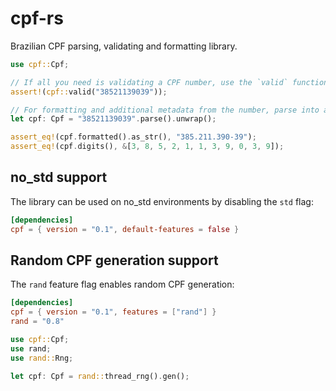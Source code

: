 # cpf-rs

Brazilian CPF parsing, validating and formatting library.

```rust
use cpf::Cpf;

// If all you need is validating a CPF number, use the `valid` function:
assert!(cpf::valid("38521139039"));

// For formatting and additional metadata from the number, parse into a `Cpf` struct:
let cpf: Cpf = "38521139039".parse().unwrap();

assert_eq!(cpf.formatted().as_str(), "385.211.390-39");
assert_eq!(cpf.digits(), &[3, 8, 5, 2, 1, 1, 3, 9, 0, 3, 9]);
```

## no_std support

The library can be used on no_std environments by disabling the `std` flag:

```toml
[dependencies]
cpf = { version = "0.1", default-features = false }
```

## Random CPF generation support

The `rand` feature flag enables random CPF generation:

```toml
[dependencies]
cpf = { version = "0.1", features = ["rand"] }
rand = "0.8"
```

```rust
use cpf::Cpf;
use rand;
use rand::Rng;

let cpf: Cpf = rand::thread_rng().gen();
```
